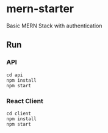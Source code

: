 # mern-starter
Basic MERN Stack with authentication

## Run

### API
```
cd api
npm install
npm start
```

### React Client
```
cd client
npm install
npm start
```
